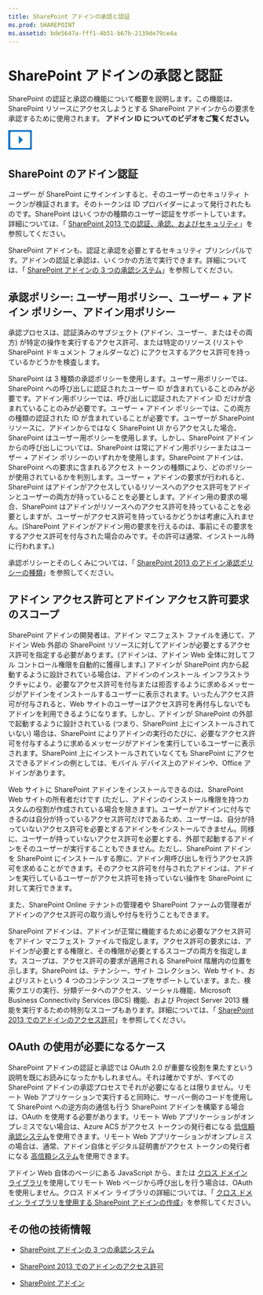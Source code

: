 ```yaml
---
title: SharePoint アドインの承認と認証
ms.prod: SHAREPOINT
ms.assetid: bde5647a-fff1-4b51-b67b-2139de79ce4a
---
```



# SharePoint アドインの承認と認証
SharePoint の認証と承認の機能について概要を説明します。この機能は、SharePoint リソースにアクセスしようとする SharePoint アドインからの要求を承認するために使用されます。
**アドイン ID についてのビデオをご覧ください。**








![ビデオ](images/mod_icon_video.png)












## SharePoint のアドイン認証
<a name="AuthN"> </a>

 *ユーザー*  が SharePoint にサインインすると、そのユーザーのセキュリティ トークンが検証されます。そのトークンは ID プロバイダーによって発行されたものです。SharePoint はいくつかの種類のユーザー認証をサポートしています。詳細については、「 [SharePoint 2013 での認証、承認、およびセキュリティ](http://msdn.microsoft.com/library/8734790c-eb75-4d78-9604-7cc23b33b693%28Office.15%29.aspx)」を参照してください。



SharePoint アドインも、認証と承認を必要とするセキュリティ プリンシパルです。アドインの認証と承認は、いくつかの方法で実行できます。詳細については、「 [SharePoint アドインの 3 つの承認システム](three-authorization-systems-for-sharepoint-add-ins.md)」を参照してください。 




## 承認ポリシー: ユーザー用ポリシー、ユーザー + アドイン ポリシー、アドイン用ポリシー
<a name="AuthZ"> </a>

承認プロセスは、認証済みのサブジェクト (アドイン、ユーザー、またはその両方) が特定の操作を実行するアクセス許可、または特定のリソース (リストや SharePoint ドキュメント フォルダーなど) にアクセスするアクセス許可を持っているかどうかを検査します。



SharePoint は 3 種類の承認ポリシーを使用します。ユーザー用ポリシーでは、SharePoint への呼び出しに認証されたユーザー ID が含まれていることのみが必要です。アドイン用ポリシーでは、呼び出しに認証されたアドイン ID だけが含まれていることのみが必要です。ユーザー + アドイン ポリシーでは、この両方の種類の認証された ID が含まれていることが必要です。ユーザーが SharePoint リソースに、アドインからではなく SharePoint UI からアクセスした場合、SharePoint はユーザー用ポリシーを使用します。しかし、SharePoint アドインからの呼び出しについては、SharePoint は常にアドイン用ポリシーまたはユーザー + アドイン ポリシーのいずれかを使用します。SharePoint アドインは、SharePoint への要求に含まれるアクセス トークンの種類により、どのポリシーが使用されているかを判別します。ユーザー + アドインの要求が行われると、SharePoint はアドインがアクセスしているリソースへのアクセス許可をアドインとユーザーの両方が持っていることを必要とします。アドイン用の要求の場合、SharePoint はアドインがリソースへのアクセス許可を持っていることを必要としますが、ユーザーがアクセス許可を持っているかどうかは考慮に入れません。(SharePoint アドインがアドイン用の要求を行えるのは、事前にその要求をするアクセス許可を付与された場合のみです。その許可は通常、インストール時に行われます。)



承認ポリシーとそのしくみについては、「 [SharePoint 2013 のアドイン承認ポリシーの種類](add-in-authorization-policy-types-in-sharepoint-2013.md)」を参照してください。




## アドイン アクセス許可とアドイン アクセス許可要求のスコープ
<a name="Permissions"> </a>

SharePoint アドインの開発者は、アドイン マニフェスト ファイルを通じて、アドイン Web 外部の SharePoint リソースに対してアドインが必要とするアクセス許可を指定する必要があります。(アドインは、アドイン Web 全体に対してフル コントロール権限を自動的に獲得します。) アドインが SharePoint 内から起動するように設計されている場合は、アドインのインストール インフラストラクチャにより、必要なアクセス許可を付与または拒否するように求めるメッセージがアドインをインストールするユーザーに表示されます。いったんアクセス許可が付与されると、Web サイトのユーザーはアクセス許可を再付与しないでもアドインを利用できるようになります。しかし、アドインが SharePoint の外部で起動するように設計されている (つまり、SharePoint 上にインストールされていない) 場合は、SharePoint によりアドインの実行のたびに、必要なアクセス許可を付与するように求めるメッセージがアドインを実行しているユーザーに表示されます。SharePoint 上にインストールされていなくても SharePoint にアクセスできるアドインの例としては、モバイル デバイス上のアドインや、Office アドインがあります。



Web サイトに SharePoint アドインをインストールできるのは、SharePoint Web サイトの所有者だけです (ただし、アドインのインストール権限を持つカスタムの役割が作成されている場合を除きます)。ユーザーがアドインに付与できるのは自分が持っているアクセス許可だけであるため、ユーザーは、自分が持っていないアクセス許可を必要とするアドインをインストールできません。同様に、ユーザーが持っていないアクセス許可を必要とする、外部で起動するアドインをそのユーザーが実行することもできません。ただし、SharePoint アドインを SharePoint にインストールする際に、アドイン用呼び出しを行うアクセス許可を求めることができます。そのアクセス許可を付与されたアドインは、アドインを実行しているユーザーがアクセス許可を持っていない操作を SharePoint に対して実行できます。



また、SharePoint Online テナントの管理者や SharePoint ファームの管理者がアドインのアクセス許可の取り消しや付与を行うこともできます。



SharePoint アドインは、アドインが正常に機能するために必要なアクセス許可をアドイン マニフェスト ファイルで指定します。アクセス許可の要求には、アドインが必要とする権限と、その権限が必要とするスコープの両方を指定します。スコープは、アクセス許可の要求が適用される SharePoint 階層内の位置を示します。SharePoint は、テナンシー、サイト コレクション、Web サイト、およびリストという 4 つのコンテンツ スコープをサポートしています。また、検索クエリの実行、分類データへのアクセス、ソーシャル機能、Microsoft Business Connectivity Services (BCS) 機能、および Project Server 2013 機能を実行するための特別なスコープもあります。詳細については、「 [SharePoint 2013 でのアドインのアクセス許可](add-in-permissions-in-sharepoint-2013.md)」を参照してください。




## OAuth の使用が必要になるケース
<a name="FileName_uniquekeyword4"> </a>

SharePoint アドインの認証と承認では OAuth 2.0 が重要な役割を果たすという説明を既にお読みになったかもしれません。それは確かですが、すべての SharePoint アドインの承認プロセスでそれが必要になるとは限りません。リモート Web アプリケーションで実行すると同時に、サーバー側のコードを使用して SharePoint への逆方向の通信も行う SharePoint アドインを構築する場合は、OAuth を使用する必要があります。リモート Web アプリケーションがオンプレミスでない場合は、Azure ACS がアクセス トークンの発行者になる [低信頼承認システム](creating-sharepoint-add-ins-that-use-low-trust-authorization.md)を使用できます。リモート Web アプリケーションがオンプレミスの場合は、通常、アドイン自体とデジタル証明書がアクセス トークンの発行者になる [高信頼システム](creating-sharepoint-add-ins-that-use-high-trust-authorization.md)を使用できます。



アドイン Web 自体のページにある JavaScript から、または [クロス ドメイン ライブラリ](creating-sharepoint-add-ins-that-use-the-cross-domain-library.md)を使用してリモート Web ページから呼び出しを行う場合は、OAuth を使用しません。クロス ドメイン ライブラリの詳細については、「 [クロス ドメイン ライブラリを使用する SharePoint アドインの作成](creating-sharepoint-add-ins-that-use-the-cross-domain-library.md)」を参照してください。




## その他の技術情報
<a name="Filename_AdditionalResources"> </a>


-  [SharePoint アドインの 3 つの承認システム](three-authorization-systems-for-sharepoint-add-ins.md)


-  [SharePoint 2013 でのアドインのアクセス許可](add-in-permissions-in-sharepoint-2013.md)


-  [SharePoint アドイン](sharepoint-add-ins.md)



